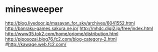 minesweeper
===========


http://blog.livedoor.jp/masayan_for_sky/archives/6041552.html
http://banraku-games.sakura.ne.jp/
http://mhdc.digi2.jp/free/index.html
http://www35.tok2.com/home/oriome/distribution.html
http://piposozai.blog76.fc2.com/blog-category-2.html
#http://kawage.web.fc2.com/
